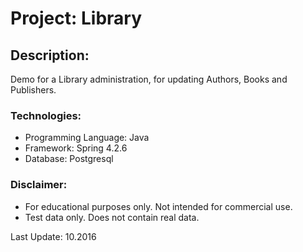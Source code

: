 # Project: Library

## Description:

Demo for a Library administration, for updating Authors, Books and Publishers.

### Technologies:
- Programming Language: Java
- Framework: Spring 4.2.6
- Database: Postgresql

### Disclaimer:
- For educational purposes only. Not intended for commercial use.
- Test data only. Does not contain real data.

Last Update: 10.2016
